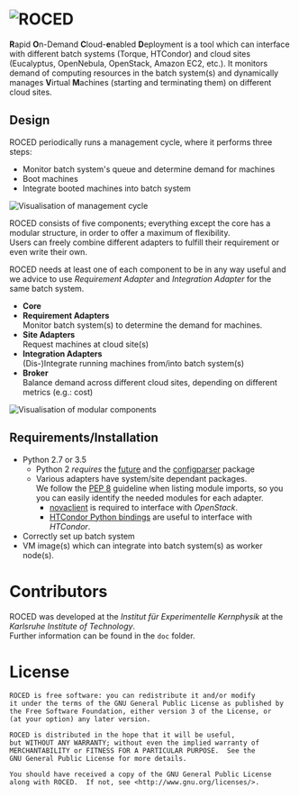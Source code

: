 # ![ROCED][logo]
**R**apid **O**n-Demand **C**loud-**e**nabled **D**eployment is a tool which can interface with different batch systems (Torque, HTCondor) and cloud sites (Eucalyptus, OpenNebula, OpenStack, Amazon EC2, etc.).
It monitors demand of computing resources in the batch system(s) and dynamically manages **V**irtual **M**achines (starting and terminating them) on different cloud sites.

## Design

ROCED periodically runs a management cycle, where it performs three steps:
* Monitor batch system's queue and determine demand for machines
* Boot machines
* Integrate booted machines into batch system

![Visualisation of management cycle][workflow]

ROCED consists of five components; everything except the core has a modular structure, in order to offer a maximum of flexibility.  
Users can freely combine different adapters to fulfill their requirement or even write their own.  

ROCED needs at least one of each component to be in any way useful and we advice to use _Requirement Adapter_ and _Integration Adapter_ for the same batch system.
* **Core**
* **Requirement Adapters**  
  Monitor batch system(s) to determine the demand for machines.
* **Site Adapters**  
Request machines at cloud site(s)
* **Integration Adapters**  
(Dis-)Integrate running machines from/into batch system(s)
* **Broker**  
Balance demand across different cloud sites, depending on different metrics (e.g.: cost)

![Visualisation of modular components][design]

## Requirements/Installation
* Python 2.7 or 3.5
    * Python 2 _requires_ the [future](http://python-future.org/) and the [configparser](https://pypi.python.org/pypi/configparser) package
    * Various adapters have system/site dependant packages.  
We follow the [PEP 8](https://www.python.org/dev/peps/pep-0008/#imports) guideline when listing module imports, so you you can easily identify the needed modules for each adapter.  
        * [novaclient](https://pypi.python.org/pypi/python-novaclient/) is required to interface with _OpenStack_.
        * [HTCondor Python bindings](https://research.cs.wisc.edu/htcondor/manual/latest/6_7Python_Bindings.html) are useful to interface with _HTCondor_.
* Correctly set up batch system
* VM image(s) which can integrate into batch system(s) as worker node(s).

# Contributors
ROCED was developed at the _Institut für Experimentelle Kernphysik_ at the _Karlsruhe Institute of Technology_.  
Further information can be found in the `doc` folder.
# License
    ROCED is free software: you can redistribute it and/or modify
    it under the terms of the GNU General Public License as published by
    the Free Software Foundation, either version 3 of the License, or
    (at your option) any later version.

    ROCED is distributed in the hope that it will be useful,
    but WITHOUT ANY WARRANTY; without even the implied warranty of
    MERCHANTABILITY or FITNESS FOR A PARTICULAR PURPOSE.  See the
    GNU General Public License for more details.

    You should have received a copy of the GNU General Public License
    along with ROCED.  If not, see <http://www.gnu.org/licenses/>.

[logo]: https://cdn.rawgit.com/roced-scheduler/ROCED/master/doc/roced_logo.svg
[design]: https://cdn.rawgit.com/roced-scheduler/ROCED/master/doc/roced_design.svg
[workflow]: https://cdn.rawgit.com/roced-scheduler/ROCED/master/doc/roced_workflow.svg
